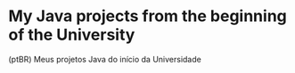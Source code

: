 # My Java projects from the beginning of the University
(ptBR) Meus projetos Java do início da Universidade